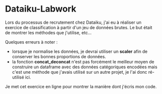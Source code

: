 # Dataiku-Labwork
Lors du processus de recrutement chez Dataiku, j'ai eu à réaliser un exercice de classification à partir d'un jeu de données brutes.
Le but était de montrer les méthodes que j'utilise, etc...

Quelques erreurs à noter : 
- lorsque je normalise les données, je devrai utiliser un **scaler** afin de conserver les bonnes proportions de données.
- la fonction **concat_deconcat** n'est pas forcément le meilleur moyen de construire un dataframe avec des données catégoriques encodées mais c'est une méthode que j'avais utilisé sur un autre projet, je l'ai donc ré-utilisé ici.

Je met cet exercice en ligne pour montrer la manière dont j'écris mon code. 

